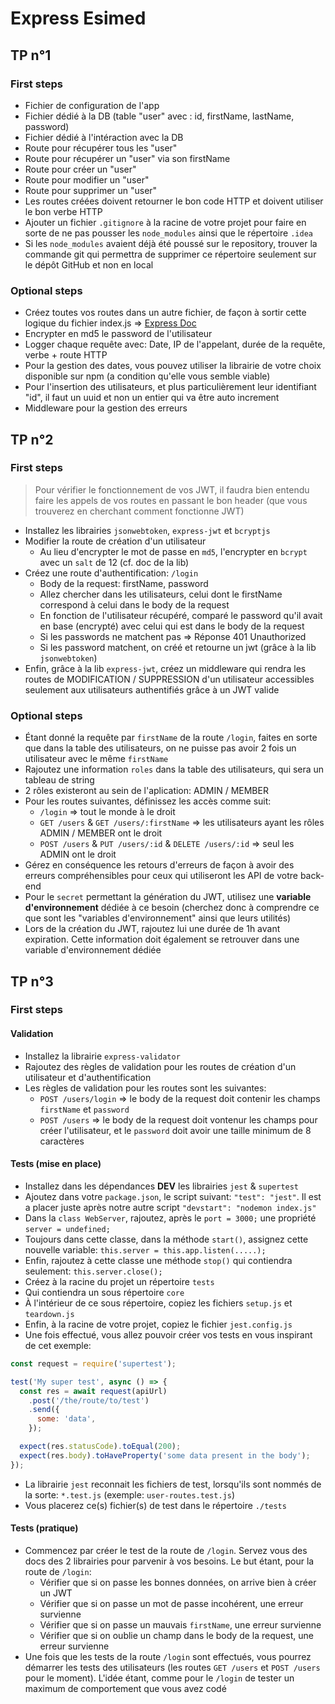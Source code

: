 # Express Esimed

## TP n°1

### First steps

- Fichier de configuration de l'app
- Fichier dédié à la DB (table "user" avec : id, firstName, lastName, password)
- Fichier dédié à l'intéraction avec la DB
- Route pour récupérer tous les "user"
- Route pour récupérer un "user" via son firstName
- Route pour créer un "user"
- Route pour modifier un "user"
- Route pour supprimer un "user"
- Les routes créées doivent retourner le bon code HTTP et doivent utiliser le bon verbe HTTP
- Ajouter un fichier `.gitignore` à la racine de votre projet pour faire en sorte de ne pas pousser les `node_modules` ainsi que le répertoire `.idea`
- Si les `node_modules` avaient déjà été poussé sur le repository, trouver la commande git qui permettra de supprimer ce répertoire seulement sur le dépôt GitHub et non en local

### Optional steps

- Créez toutes vos routes dans un autre fichier, de façon à sortir cette logique du fichier index.js => [Express Doc](https://expressjs.com/fr/guide/routing.html)
- Encrypter en md5 le password de l'utilisateur
- Logger chaque requête avec: Date, IP de l'appelant, durée de la requête, verbe + route HTTP
- Pour la gestion des dates, vous pouvez utiliser la librairie de votre choix disponible sur npm (a condition qu'elle vous semble viable)
- Pour l'insertion des utilisateurs, et plus particulièrement leur identifiant "id", il faut un uuid et non un entier qui va être auto increment
- Middleware pour la gestion des erreurs

## TP n°2

### First steps

> Pour vérifier le fonctionnement de vos JWT, il faudra bien entendu faire les appels de vos routes en passant le bon header (que vous trouverez en cherchant comment fonctionne JWT)

- Installez les librairies `jsonwebtoken`, `express-jwt` et `bcryptjs`
- Modifier la route de création d'un utilisateur
  - Au lieu d'encrypter le mot de passe en `md5`, l'encrypter en `bcrypt` avec un `salt` de 12 (cf. doc de la lib)
- Créez une route d'authentification: `/login`
  - Body de la request: firstName, password
  - Allez chercher dans les utilisateurs, celui dont le firstName correspond à celui dans le body de la request
  - En fonction de l'utilisateur récupéré, comparé le password qu'il avait en base (encrypté) avec celui qui est dans le body de la request
  - Si les passwords ne matchent pas => Réponse 401 Unauthorized
  - Si les password matchent, on créé et retourne un jwt (grâce à la lib `jsonwebtoken`)
- Enfin, grâce à la lib `express-jwt`, créez un middleware qui rendra les routes de MODIFICATION / SUPPRESSION d'un utilisateur accessibles seulement aux utilisateurs authentifiés grâce à un JWT valide

### Optional steps

- Étant donné la requête par `firstName` de la route `/login`, faites en sorte que dans la table des utilisateurs, on ne puisse pas avoir 2 fois un utilisateur avec le même `firstName`
- Rajoutez une information `roles` dans la table des utilisateurs, qui sera un tableau de string
- 2 rôles existeront au sein de l'aplication: ADMIN / MEMBER
- Pour les routes suivantes, définissez les accès comme suit:
  - `/login` => tout le monde à le droit
  - `GET /users` & `GET /users/:firstName` => les utilisateurs ayant les rôles ADMIN / MEMBER ont le droit
  - `POST /users` & `PUT /users/:id` & `DELETE /users/:id` => seul les ADMIN ont le droit
- Gérez en conséquence les retours d'erreurs de façon à avoir des erreurs compréhensibles pour ceux qui utiliseront les API de votre back-end
- Pour le `secret` permettant la génération du JWT, utilisez une **variable d'environnement** dédiée à ce besoin (cherchez donc à comprendre ce que sont les "variables d'environnement" ainsi que leurs utilités)
- Lors de la création du JWT, rajoutez lui une durée de 1h avant expiration. Cette information doit également se retrouver dans une variable d'environnement dédiée

## TP n°3

### First steps

#### Validation

- Installez la librairie `express-validator`
- Rajoutez des règles de validation pour les routes de création d'un utilisateur et d'authentification
- Les règles de validation pour les routes sont les suivantes:
  - `POST /users/login` => le body de la request doit contenir les champs `firstName` et `password`
  - `POST /users` => le body de la request doit vontenur les champs pour créer l'utilisateur, et le `password` doit avoir une taille minimum de 8 caractères

#### Tests (mise en place)

- Installez dans les dépendances **DEV** les librairies `jest` & `supertest`
- Ajoutez dans votre `package.json`, le script suivant: `"test": "jest"`. Il est a placer juste après notre autre script `"devstart": "nodemon index.js"`
- Dans la `class WebServer`, rajoutez, après le `port = 3000;` une propriété `server = undefined;`
- Toujours dans cette classe, dans la méthode `start()`, assignez cette nouvelle variable: `this.server = this.app.listen(.....);`
- Enfin, rajoutez à cette classe une méthode `stop()` qui contiendra seulement: `this.server.close();`
- Créez à la racine du projet un répertoire `tests`
- Qui contiendra un sous répertoire `core`
- À l'intérieur de ce sous répertoire, copiez les fichiers `setup.js` et `teardown.js`
- Enfin, à la racine de votre projet, copiez le fichier `jest.config.js`
- Une fois effectué, vous allez pouvoir créer vos tests en vous inspirant de cet exemple:

```javascript
const request = require('supertest');

test('My super test', async () => {
  const res = await request(apiUrl)
    .post('/the/route/to/test')
    .send({
      some: 'data',
    });

  expect(res.statusCode).toEqual(200);
  expect(res.body).toHaveProperty('some data present in the body');
});
```

- La librairie `jest` reconnait les fichiers de test, lorsqu'ils sont nommés de la sorte: `*.test.js` (exemple: `user-routes.test.js`)
- Vous placerez ce(s) fichier(s) de test dans le répertoire `./tests`
#### Tests (pratique)

- Commencez par créer le test de la route de `/login`. Servez vous des docs des 2 librairies pour parvenir à vos besoins. Le but étant, pour la route de `/login`:
  - Vérifier que si on passe les bonnes données, on arrive bien à créer un JWT
  - Vérifier que si on passe un mot de passe incohérent, une erreur survienne
  - Vérifier que si on passe un mauvais `firstName`, une erreur survienne
  - Vérifier que si on oublie un champ dans le body de la request, une erreur survienne
- Une fois que les tests de la route `/login` sont effectués, vous pourrez démarrer les tests des utilisateurs (les routes `GET /users` et `POST /users` pour le moment). L'idée étant, comme pour le `/login` de tester un maximum de comportement que vous avez codé

